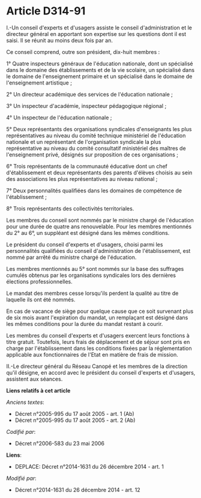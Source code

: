 # Article D314-91

I.-Un conseil d'experts et d'usagers assiste le conseil d'administration et le directeur général en apportant son expertise
sur les questions dont il est saisi. Il se réunit au moins deux fois par an. 

Ce conseil comprend, outre son président, dix-huit membres : 

1° Quatre inspecteurs généraux de l'éducation nationale, dont un spécialisé dans le domaine des établissements et de la vie
scolaire, un spécialisé dans le domaine de l'enseignement primaire et un spécialisé dans le domaine de l'enseignement
artistique ; 

2° Un directeur académique des services de l'éducation nationale ; 

3° Un inspecteur d'académie, inspecteur pédagogique régional ; 

4° Un inspecteur de l'éducation nationale ; 

5° Deux représentants des organisations syndicales d'enseignants les plus représentatives au niveau du comité technique
ministériel de l'éducation nationale et un représentant de l'organisation syndicale la plus représentative au niveau du
comité consultatif ministériel des maîtres de l'enseignement privé, désignés sur proposition de ces organisations ; 

6° Trois représentants de la communauté éducative dont un chef d'établissement et deux représentants des parents d'élèves
choisis au sein des associations les plus représentatives au niveau national ; 

7° Deux personnalités qualifiées dans les domaines de compétence de l'établissement ; 

8° Trois représentants des collectivités territoriales. 

Les membres du conseil sont nommés par le ministre chargé de l'éducation pour une durée de quatre ans renouvelable. Pour les
membres mentionnés du 2° au 6°, un suppléant est désigné dans les mêmes conditions. 

Le président du conseil d'experts et d'usagers, choisi parmi les personnalités qualifiées du conseil d'administration de
l'établissement, est nommé par arrêté du ministre chargé de l'éducation. 

Les membres mentionnés au 5° sont nommés sur la base des suffrages cumulés obtenus par les organisations syndicales lors des
dernières élections professionnelles. 

Le mandat des membres cesse lorsqu'ils perdent la qualité au titre de laquelle ils ont été nommés. 

En cas de vacance de siège pour quelque cause que ce soit survenant plus de six mois avant l'expiration du mandat, un
remplaçant est désigné dans les mêmes conditions pour la durée du mandat restant à courir. 

Les membres du conseil d'experts et d'usagers exercent leurs fonctions à titre gratuit. Toutefois, leurs frais de déplacement
et de séjour sont pris en charge par l'établissement dans les conditions fixées par la réglementation applicable aux
fonctionnaires de l'Etat en matière de frais de mission. 

II.-Le directeur général du Réseau Canopé et les membres de la direction qu'il désigne, en accord avec le président du
conseil d'experts et d'usagers, assistent aux séances.

**Liens relatifs à cet article**

_Anciens textes_:

  - Décret n°2005-995 du 17 août 2005 - art. 1 (Ab)
  - Décret n°2005-995 du 17 août 2005 - art. 2 (Ab)

_Codifié par_:

  - Décret n°2006-583 du 23 mai 2006

**Liens**:

  - DEPLACE: Décret n°2014-1631 du 26 décembre 2014 - art. 1

_Modifié par_:

  - Décret n°2014-1631 du 26 décembre 2014 - art. 12
